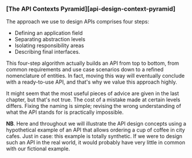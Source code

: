 ### [The API Contexts Pyramid][api-design-context-pyramid]

The approach we use to design APIs comprises four steps:
  * Defining an application field
  * Separating abstraction levels
  * Isolating responsibility areas
  * Describing final interfaces.

This four-step algorithm actually builds an API from top to bottom, from common requirements and use case scenarios down to a refined nomenclature of entities. In fact, moving this way will eventually conclude with a ready-to-use API, and that's why we value this approach highly.

It might seem that the most useful pieces of advice are given in the last chapter, but that's not true. The cost of a mistake made at certain levels differs. Fixing the naming is simple; revising the wrong understanding of what the API stands for is practically impossible.

**NB**. Here and throughout we will illustrate the API design concepts using a hypothetical example of an API that allows ordering a cup of coffee in city cafes. Just in case: this example is totally synthetic. If we were to design such an API in the real world, it would probably have very little in common with our fictional example.